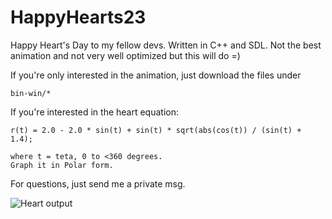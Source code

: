 # HappyHearts23

Happy Heart's Day to my fellow devs. Written in C++ and SDL. Not the best animation and not very well optimized but this will do =)

If you're only interested in the animation, just download the files under 

```
bin-win/*
```

If you're interested in the heart equation:

```
r(t) = 2.0 - 2.0 * sin(t) + sin(t) * sqrt(abs(cos(t)) / (sin(t) + 1.4);

where t = teta, 0 to <360 degrees.
Graph it in Polar form.

```

For questions, just send me a private msg.


![Heart output](https://github.com/everettvergara/Valentines23/blob/main/hearts.PNG)
